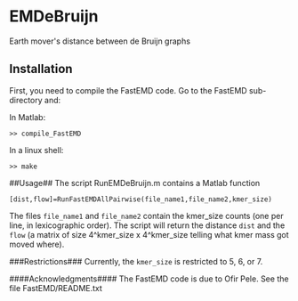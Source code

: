 # EMDeBruijn
Earth mover's distance between de Bruijn graphs

## Installation ##
First, you need to compile the FastEMD code. Go to the FastEMD sub-directory and:

In Matlab:

``>> compile_FastEMD``

In a linux shell:

``>> make``

##Usage##
The script RunEMDeBruijn.m contains a Matlab function

``[dist,flow]=RunFastEMDAllPairwise(file_name1,file_name2,kmer_size)``

The files ``file_name1`` and ``file_name2`` contain the kmer_size counts (one per line, in lexicographic order). The script will return the distance ``dist`` and the ``flow``
(a matrix of size 4^kmer_size x 4^kmer_size telling what kmer mass got moved where).

###Restrictions###
Currently, the ``kmer_size`` is restricted to 5, 6, or 7.

####Acknowledgments####
The FastEMD code is due to Ofir Pele. See the file FastEMD/README.txt
